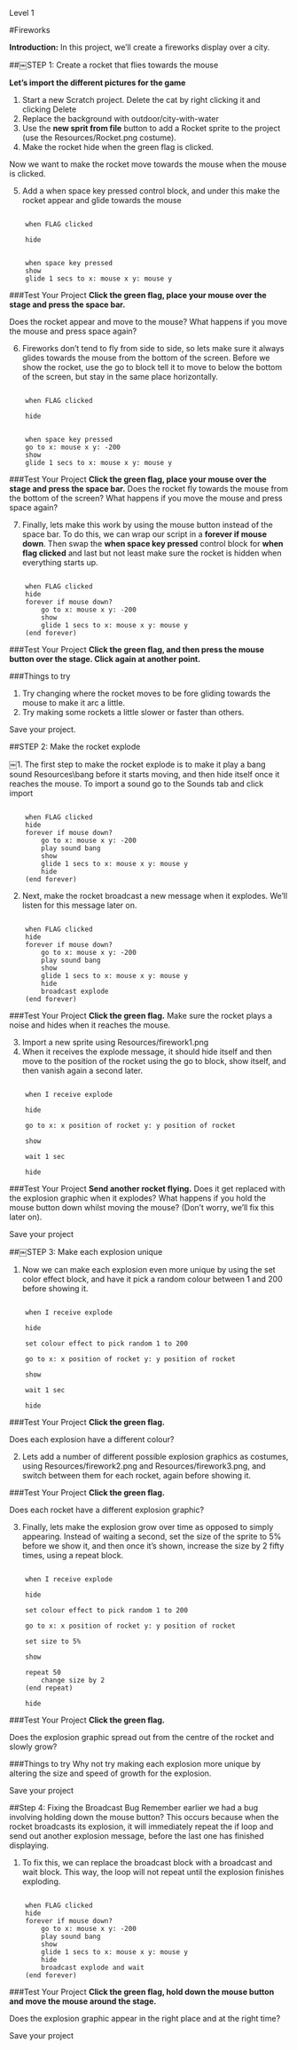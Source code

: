 Level 1

#Fireworks

__Introduction:__In this project, we’ll create a fireworks display over a city.
##￼STEP 1: Create a rocket that flies towards the mouse
__Let’s import the different pictures for the game__
1. Start a new Scratch project. Delete the cat by right clicking it and clicking Delete
2. Replace the background with outdoor/city-with-water
3. Use the __new sprit from file__ button to add a Rocket spriteto the project (use the Resources/Rocket.png costume).
4. Make the rocket hide when the greenflag is clicked.
Now we want to make the rocket move towards the mouse when the mouse is clicked.
5. Add a when space key pressed control block, and under this make the rocket appear and glide towards the mouse

```scratch
	when FLAG clicked
	hide
	
	when space key pressed
	show
	glide 1 secs to x: mouse x y: mouse y
```		
###Test Your Project__Click the green flag, place your mouse over the stage and press the space bar.__
Does the rocket appear and move to the mouse?What happens if you move the mouse and press space again?
6. Fireworks don’t tend to fly from side to side, so lets make sure it always glides towards the mouse from the bottom of the screen. Before we show the rocket, use the go to block tell it tomove to below the bottom ofthe screen, but stay in the same place horizontally.
```scratch
	when FLAG clicked
	hide
	
	when space key pressed
	go to x: mouse x y: -200
	show
	glide 1 secs to x: mouse x y: mouse y
```###Test Your Project__Click the green flag, place your mouse over the stage and press the space bar.__ 
Does the rocket fly towards the mouse from the bottom of the screen? What happens if you move the mouse and press space again?

7. Finally, lets make this work by using the mouse button instead of the space bar. To do this, we can wrap our script in a __forever if mouse down__.
Then swap the __when space key pressed__ control block for __when flag clicked__ and last but not least makesure the rocket is hidden when everything starts up.
```scratch
	when FLAG clicked	hide	forever if mouse down?
		go to x: mouse x y: -200
		show
		glide 1 secs to x: mouse x y: mouse y
	(end forever)
```
###Test Your Project__Click the green flag, and then press the mouse button over the stage. Click again at another point.__ 
###Things to try1. Try changing where the rocket moves to be fore gliding towards the mouse to make it arc a little.2. Try making some rockets a little slower or faster than others.
Save your project.##STEP 2: Make the rocket explode

￼1. The first step to make the rocket explode is to make it play a bang sound Resources\bang before it starts moving, and then hide itself once it reaches the mouse. To import a sound goto the Sounds tab and click import

```scratch
	when FLAG clicked	hide	forever if mouse down?
		go to x: mouse x y: -200
		play sound bang
		show
		glide 1 secs to x: mouse x y: mouse y
		hide
	(end forever)
```2. Next, make the rocket broadcast a new message when it explodes. We’ll listen for this message later on.
```scratch
	when FLAG clicked	hide	forever if mouse down?
		go to x: mouse x y: -200
		play sound bang
		show
		glide 1 secs to x: mouse x y: mouse y
		hide
		broadcast explode
	(end forever)
```
###Test Your Project__Click the green flag.__ 
Make sure the rocket plays a noise and hides when it reaches the mouse.

3. Import a new sprite using Resources/firework1.png
4. When it receives the explode message, it should hide itself and then move to the position of the rocket using the go to block, show itself, and then vanish again a second later.

```scratch
	when I receive explode
	hide
	go to x: x position of rocket y: y position of rocket
	show
	wait 1 sec
	hide```
###Test Your Project__Send another rocket flying.__ 
Does it get replaced with the explosion graphic when it explodes?What happens if you hold the mouse button down whilst moving the mouse? (Don’t worry, we’ll fix this later on).
Save your project##￼STEP 3: Make each explosion unique
1. Now we can make each explosion even more unique by using the set color effect block, and have it pick a random colour between 1 and 200 before showing it.
```scratch
	when I receive explode
	hide
	set colour effect to pick random 1 to 200
	go to x: x position of rocket y: y position of rocket
	show
	wait 1 sec
	hide```

###Test Your Project__Click the green flag.__ 
Does each explosion have a different colour?
2. Lets add a number of different possible explosion graphics as costumes, using Resources/firework2.png and Resources/firework3.png, and switch between them for each rocket, again before showing it.###Test Your Project__Click the green flag.__ 
Does each rocket have a different explosion graphic?
3. Finally, lets make the explosion grow over time as opposed to simply appearing. Instead of waiting a second, set the size of the sprite to 5% before we show it, and then once it’s shown, increase the size by 2 fifty times, using a repeat block.```scratch
	when I receive explode
	hide
	set colour effect to pick random 1 to 200
	go to x: x position of rocket y: y position of rocket
	set size to 5%
	show
	
	repeat 50
		change size by 2
	(end repeat)
	hide```
###Test Your Project__Click the green flag.__ 

Does the explosion graphic spread out from the centre of the rocket and slowly grow?

###Things to tryWhy not try making each explosion more unique by altering the size and speed of growth for the explosion.
Save your project
##Step 4: Fixing the Broadcast Bug
Remember earlier we had a bug involving holding down the mouse button?This occurs because when the rocket broadcasts its explosion, it will immediately repeat the if loop and send out another explosion message, before the last one has finished displaying.
1. To fix this, we can replace the broadcast block with a broadcast and wait block. This way, the loop will not repeat until the explosion finishes exploding.
```scratch
	when FLAG clicked	hide	forever if mouse down?
		go to x: mouse x y: -200
		play sound bang
		show
		glide 1 secs to x: mouse x y: mouse y
		hide
		broadcast explode and wait
	(end forever)
```###Test Your Project__Click the green flag, hold down the mouse button and move the mouse around the stage.__ Does the explosion graphic appear in the right place and at the right time?
Save your project